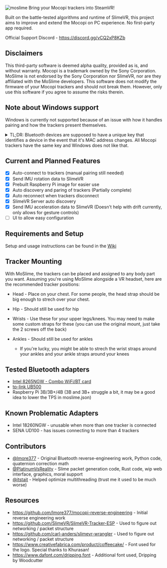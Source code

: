 ![moslime](resources/moslime_logo.png)
Bring your Mocopi trackers into SteamVR!

Built on the battle-tested algorithms and runtime of SlimeVR, this project aims to improve and extend the Mocopi on PC experience. No first-party app required.

Official Support Discord - https://discord.gg/vCQ2xP8KZb

## Disclaimers
This third-party software is deemed alpha quality, provided as is, and without warranty.
Mocopi is a trademark owned by the Sony Corporation. MoSlime is not endorsed by the Sony Corporation nor SlimeVR, nor are they affiliated with the MoSlime developers.
This software does not modify the firmware of your Mocopi trackers and should not break them. However, only use this software if you agree to assume the risks therein.

## Note about Windows support
Windows is currently not supported because of an issue with how it handles pairing and how the trackers present themselves.

<details>
  <summary>TL;DR: Bluetooth devices are supposed to have a unique key that identifies a device in the event that it's MAC address changes. All Mocopi trackers have the same key and Windows does not like that.</summary>
 
  - As part of the pairing process, Bluetooth LE devices exchange a few keys that help them identify each other and secure their connection. One of these keys is the Identity Resolving Key, which is a 128 bit key that helps devices identify each other in the event that one or the other changes their MAC address (MAC Randomization is a privacy feature of BLE). This key is supposed to be unique per device but with Mocopi, it's hardcoded to be all zeros on all trackers. Platforms such as Linux, Android, iOS, etc. don't really care about the key being the same but Windows enforces use of that key and complains when multiple devices have the same key. Here's the error that Windows gives:

   `The device (3c:38:f4:xx:xx:xx) is trying to distribute an Identity Resolving Key that is already used by a paired device. The pairing was rejected, if the intent was to pair with this device, you may need to first delete the existing pairing information.`
</details>

## Current and Planned Features
- [x] Auto-connect to trackers (manual pairing still needed) 
- [x] Send IMU rotation data to SlimeVR
- [x] Prebuilt Raspberry Pi image for easier use
- [x] Auto discovery and paring of trackers (Partially complete)
- [x] Auto reconnect when trackers disconnect
- [x] SlimeVR Server auto discovery
- [x] Send IMU acceleration data to SlimeVR (Doesn't help with drift currently, only allows for gesture controls)
- [ ] UI to allow easy configuration

## Requirements and Setup
Setup and usage instructions can be found in the [Wiki](https://github.com/moslime/moslime/wiki)

## Tracker Mounting
With MoSlime, the trackers can be placed and assigned to any body part you want. Assuming you're using MoSlime alongside a VR headset, here are the recommended tracker positions:
 - Head   - Place on your chest. For some people, the head strap should be big enough to strech over your chest.
 - Hip    - Should still be used for hip
 - Wrists - Use these for your upper legs/knees. You may need to make some custom straps for these (you can use the original mount, just take the 2 screws off the back)
 - Ankles - Should still be used for ankles

   - If you're lucky, you might be able to strech the wrist straps around your ankles and your ankle straps around your knees

## Tested Bluetooth adapters
 - [Intel 8265NGW - Combo WiFi/BT card](https://www.intel.com/content/www/us/en/products/sku/94150/intel-dual-band-wirelessac-8265/specifications.html)
 - [tp-link UB500](https://www.tp-link.com/us/home-networking/usb-adapter/ub500/)
 - Raspberry Pi 3B/3B+/4B (3B and 3B+ struggle a bit, it may be a good idea to lower the TPS in moslime.json)

## Known Problematic Adapters
- Intel 18260NGW - unusable when more than one tracker is connected
- SENA UD100 - has issues connecting to more than 4 trackers

## Contributors
 - [@lmore377](https://github.com/lmore377) - Original Bluetooth reverse-engineering work, Python code, quaternion correction math
 - [@PlatinumVsReality](https://github.com/PlatinumVsReality) - Slime packet generation code, Rust code, wip web interface, graphics, moral support
 - [@itstait](https://github.com/itstait) - Helped optimize multithreading (trust me it used to be much worse)

## Resources
 - https://github.com/lmore377/mocopi-reverse-engineering - Initial reverse engineering work
 - https://github.com/SlimeVR/SlimeVR-Tracker-ESP - Used to figure out networking / packet structure
 - https://github.com/carl-anders/slimevr-wrangler - Used to figure out networking / packet structure
 - https://www.creativefabrica.com/product/coffeecake/ - Font used for the logo. Special thanks to Khurasan!
 - https://www.dafont.com/dripping.font - Additional font used, Dripping by Woodcutter
